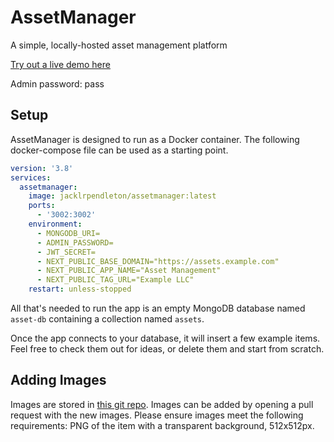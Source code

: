 # AssetManager
A simple, locally-hosted asset management platform

[Try out a live demo here](https://jp-am.vercel.app/)

Admin password: pass

## Setup
AssetManager is designed to run as a Docker container. The following docker-compose file can be used as a starting point.
```yaml
version: '3.8'
services:
  assetmanager:
    image: jacklrpendleton/assetmanager:latest
    ports:
      - '3002:3002'
    environment:
      - MONGODB_URI=
      - ADMIN_PASSWORD=
      - JWT_SECRET=
      - NEXT_PUBLIC_BASE_DOMAIN="https://assets.example.com"
      - NEXT_PUBLIC_APP_NAME="Asset Management"
      - NEXT_PUBLIC_TAG_URL="Example LLC"
    restart: unless-stopped
```
All that's needed to run the app is an empty MongoDB database named `asset-db` containing a collection named `assets`. 

Once the app connects to your database, it will insert a few example items. Feel free to check them out for ideas, or delete them and start from scratch.

## Adding Images
Images are stored in [this git repo](https://github.com/Fanman03/asset-images). Images can be added by opening a pull request with the new images. Please ensure images meet the following requirements: PNG of the item with a transparent background, 512x512px.